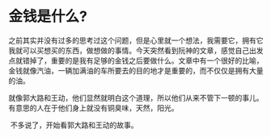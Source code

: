 # 金钱是什么?

​       之前其实并没有过多的思考过这个问题，但是心里就一个想法，我需要它，拥有它我就可以买想买的东西，做想做的事情。今天突然看到阮神的文章，感觉自己出发点就错掉了，重要的是我有足够的金钱之后要做什么。文章中有一个很好的比喻，金钱就像汽油，一辆加满油的车所要去的目的地才是重要的，而不仅仅是拥有大量的油。

   就像郭大路和王动，他们显然就明白这个道理，所以他们从来不管下一顿的事儿。有意思的人在于他们身上就没有铜臭味，天然，阳光。

​    不多说了，开始看郭大路和王动的故事。